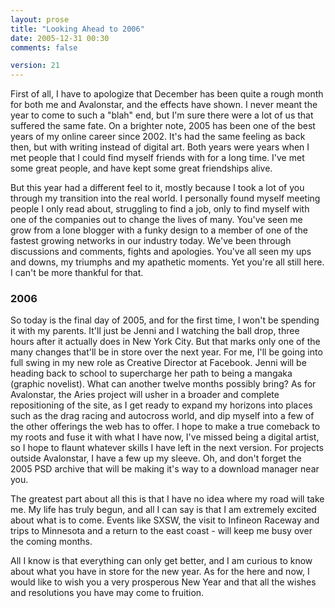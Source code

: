 ```yaml
---
layout: prose
title: "Looking Ahead to 2006"
date: 2005-12-31 00:30
comments: false

version: 21
---
```


First of all, I have to apologize that December has been quite a rough month for both me and Avalonstar, and the effects have shown. I never meant the year to come to such a "blah" end, but I'm sure there were a lot of us that suffered the same fate. On a brighter note, 2005 has been one of the best years of my online career since 2002. It's had the same feeling as back then, but with writing instead of digital art. Both years were years when I met people that I could find myself friends with for a long time. I've met some great people, and have kept some great friendships alive.

But this year had a different feel to it, mostly because I took a lot of you through my transition into the real world. I personally found myself meeting people I only read about, struggling to find a job, only to find myself with one of the companies out to change the lives of many. You've seen me grow from a lone blogger with a funky design to a member of one of the fastest growing networks in our industry today. We've been through discussions and comments, fights and apologies. You've all seen my ups and downs, my triumphs and my apathetic moments. Yet you're all still here. I can't be more thankful for that.

### 2006

So today is the final day of 2005, and for the first time, I won't be spending it with my parents. It'll just be Jenni and I watching the ball drop, three hours after it actually does in New York City. But that marks only one of the many changes that'll be in store over the next year. For me, I'll be going into full swing in my new role as Creative Director at Facebook. Jenni will be heading back to school to supercharge her path to being a mangaka (graphic novelist). What can another twelve months possibly bring? As for Avalonstar, the Aries project will usher in a broader and complete repositioning of the site, as I get ready to expand my horizons into places such as the drag racing and autocross world, and dip myself into a few of the other offerings the web has to offer. I hope to make a true comeback to my roots and fuse it with what I have now, I've missed being a digital artist, so I hope to flaunt whatever skills I have left in the next version. For projects outside Avalonstar, I have a few up my sleeve. Oh, and don't forget the 2005 PSD archive that will be making it's way to a download manager near you.

The greatest part about all this is that I have no idea where my road will take me. My life has truly begun, and all I can say is that I am extremely excited about what is to come. Events like SXSW, the visit to Infineon Raceway and trips to Minnesota and a return to the east coast - will keep me busy over the coming months.

All I know is that everything can only get better, and I am curious to know about what you have in store for the new year. As for the here and now, I would like to wish you a very prosperous New Year and that all the wishes and resolutions you have may come to fruition.
